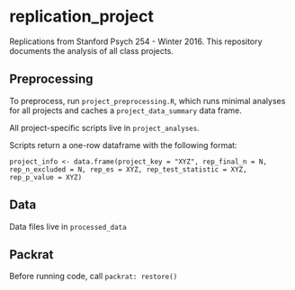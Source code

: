 # replication_project

Replications from Stanford Psych 254 - Winter 2016. This repository documents the analysis of all class projects. 

## Preprocessing

To preprocess, run `project_preprocessing.R`, which runs minimal analyses for all projects and caches a `project_data_summary` data frame.

All project-specific scripts live in `project_analyses`.

Scripts return a one-row dataframe with the following format:

`project_info <- data.frame(project_key = "XYZ",
                           rep_final_n = N,
                           rep_n_excluded = N,
                           rep_es = XYZ,
                           rep_test_statistic = XYZ,
                           rep_p_value = XYZ)`

## Data

Data files live in `processed_data`

## Packrat

Before running code, call `packrat: restore()` 